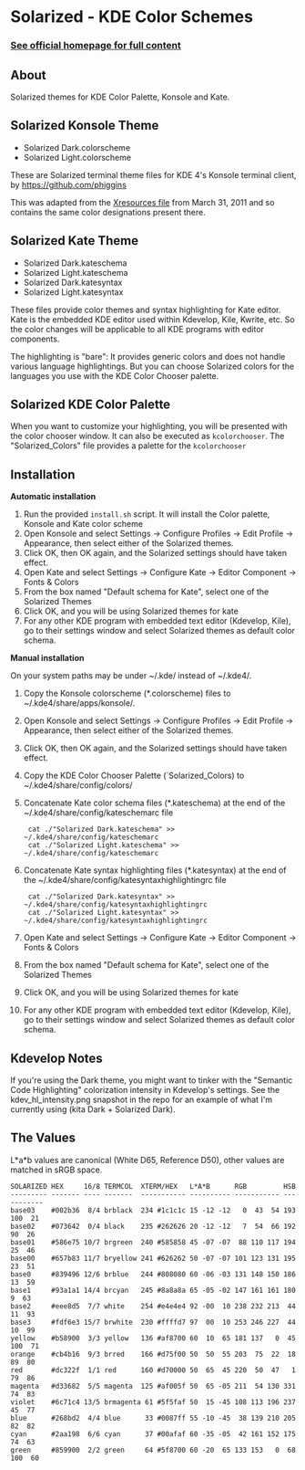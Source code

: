 Solarized - KDE Color Schemes
======================================

### [See official homepage for full content](http://ethanschoonover.com/solarized)

About
-----

Solarized themes for KDE Color Palette, Konsole and Kate.

Solarized Konsole Theme
-----------------------

* Solarized Dark.colorscheme
* Solarized Light.colorscheme

These are Solarized terminal theme files for KDE 4's Konsole terminal client, by
https://github.com/phiggins

This was adapted
from the [Xresources file](https://github.com/altercation/solarized/blob/9f1ba40686ccbf54f10851d4f1a14830fa543ae9/xresources-colors-solarized/Xresources) from March 31, 2011 and so contains the same color
designations present there.

Solarized Kate Theme
--------------------

* Solarized Dark.kateschema
* Solarized Light.kateschema
* Solarized Dark.katesyntax
* Solarized Light.katesyntax

These files provide color themes and syntax highlighting for Kate editor.
Kate is the embedded KDE editor used within Kdevelop, Kile, Kwrite, etc.
So the color changes will be applicable to all KDE programs with editor
components.

The highlighting is "bare": It provides generic colors and does not handle various language highlightings.
But you can choose Solarized colors for the languages you use with the KDE Color Chooser palette.

Solarized KDE Color Palette
---------------------------

When you want to customize your highlighting, you will be presented with the color chooser
window. It can also be executed as `kcolorchooser`.
The "Solarized\_Colors" file provides a palette for the `kcolorchooser`

Installation
------------

**Automatic installation**

1. Run the provided `install.sh` script. It will install the Color palette, Konsole and Kate color scheme
2. Open Konsole and select Settings -> Configure Profiles -> Edit Profile -> Appearance, then select either of the Solarized themes.
3. Click OK, then OK again, and the Solarized settings should have taken effect.
4. Open Kate and select Settings -> Configure Kate -> Editor Component -> Fonts & Colors
5. From the box named "Default schema for Kate", select one of the Solarized Themes
6. Click OK, and you will be using Solarized themes for kate
7. For any other KDE program with embedded text editor (Kdevelop, Kile), go to their settings window and select Solarized themes as default color schema.

**Manual installation**

On your system paths may be under ~/.kde/ instead of ~/.kde4/.

1. Copy the Konsole colorscheme (\*.colorscheme) files to ~/.kde4/share/apps/konsole/.
2. Open Konsole and select Settings -> Configure Profiles -> Edit Profile -> Appearance, then select either of the Solarized themes.
3. Click OK, then OK again, and the Solarized settings should have taken effect.
4. Copy the KDE Color Chooser Palette (`Solarized_Colors) to ~/.kde4/share/config/colors/
5. Concatenate Kate color schema files (\*.kateschema) at the end of the ~/.kde4/share/config/kateschemarc file

        cat ./"Solarized Dark.kateschema" >> ~/.kde4/share/config/kateschemarc
        cat ./"Solarized Light.kateschema" >> ~/.kde4/share/config/kateschemarc

6. Concatenate Kate syntax highlighting files (\*.katesyntax) at the end of the ~/.kde4/share/config/katesyntaxhighlightingrc file

        cat ./"Solarized Dark.katesyntax" >> ~/.kde4/share/config/katesyntaxhighlightingrc
        cat ./"Solarized Light.katesyntax" >> ~/.kde4/share/config/katesyntaxhighlightingrc

7. Open Kate and select Settings -> Configure Kate -> Editor Component -> Fonts & Colors
8. From the box named "Default schema for Kate", select one of the Solarized Themes
9. Click OK, and you will be using Solarized themes for kate
10. For any other KDE program with embedded text editor (Kdevelop, Kile), go to their settings window and select Solarized themes as default color schema.

Kdevelop Notes
----------

If you're using the Dark theme, you might want to tinker with the "Semantic Code Highlighting" colorization intensity in Kdevelop's settings. See the kdev_hl_intensity.png snapshot in the repo for an example of what I'm currently using (kita Dark + Solarized Dark).

The Values
----------

L\*a\*b values are canonical (White D65, Reference D50), other values are
matched in sRGB space.

    SOLARIZED HEX     16/8 TERMCOL  XTERM/HEX   L*A*B      RGB         HSB
    --------- ------- ---- -------  ----------- ---------- ----------- -----------
    base03    #002b36  8/4 brblack  234 #1c1c1c 15 -12 -12   0  43  54 193 100  21
    base02    #073642  0/4 black    235 #262626 20 -12 -12   7  54  66 192  90  26
    base01    #586e75 10/7 brgreen  240 #585858 45 -07 -07  88 110 117 194  25  46
    base00    #657b83 11/7 bryellow 241 #626262 50 -07 -07 101 123 131 195  23  51
    base0     #839496 12/6 brblue   244 #808080 60 -06 -03 131 148 150 186  13  59
    base1     #93a1a1 14/4 brcyan   245 #8a8a8a 65 -05 -02 147 161 161 180   9  63
    base2     #eee8d5  7/7 white    254 #e4e4e4 92 -00  10 238 232 213  44  11  93
    base3     #fdf6e3 15/7 brwhite  230 #ffffd7 97  00  10 253 246 227  44  10  99
    yellow    #b58900  3/3 yellow   136 #af8700 60  10  65 181 137   0  45 100  71
    orange    #cb4b16  9/3 brred    166 #d75f00 50  50  55 203  75  22  18  89  80
    red       #dc322f  1/1 red      160 #d70000 50  65  45 220  50  47   1  79  86
    magenta   #d33682  5/5 magenta  125 #af005f 50  65 -05 211  54 130 331  74  83
    violet    #6c71c4 13/5 brmagenta 61 #5f5faf 50  15 -45 108 113 196 237  45  77
    blue      #268bd2  4/4 blue      33 #0087ff 55 -10 -45  38 139 210 205  82  82
    cyan      #2aa198  6/6 cyan      37 #00afaf 60 -35 -05  42 161 152 175  74  63
    green     #859900  2/2 green     64 #5f8700 60 -20  65 133 153   0  68 100  60
